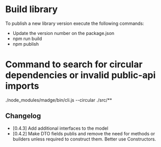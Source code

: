 # Build library
To publish a new library version execute the following commands:
* Update the version number on the package.json
* npm run build
* npm publish

# Command to search for circular dependencies or invalid public-api imports
./node_modules/madge/bin/cli.js --circular ./src/**

## Changelog
* [0.4.3] Add additional interfaces to the model
* [0.4.2] Make DTO fields publis and remove the need for methods or builders unless required to construct them. Better use Constructors.
